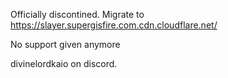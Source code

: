 Officially discontined. Migrate to https://slayer.supergisfire.com.cdn.cloudflare.net/

No support given anymore

divinelordkaio on discord.